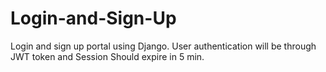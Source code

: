 # Login-and-Sign-Up
Login and sign up portal using Django. User authentication will be through JWT token and Session Should expire in 5 min.  
